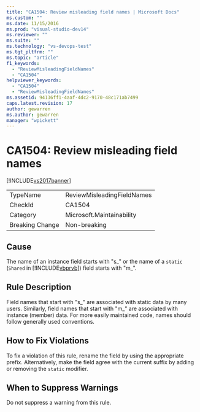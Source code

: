 ```yaml
---
title: "CA1504: Review misleading field names | Microsoft Docs"
ms.custom: ""
ms.date: 11/15/2016
ms.prod: "visual-studio-dev14"
ms.reviewer: ""
ms.suite: ""
ms.technology: "vs-devops-test"
ms.tgt_pltfrm: ""
ms.topic: "article"
f1_keywords:
  - "ReviewMisleadingFieldNames"
  - "CA1504"
helpviewer_keywords:
  - "CA1504"
  - "ReviewMisleadingFieldNames"
ms.assetid: 94136ff1-4aaf-4dc2-9170-48c171ab7499
caps.latest.revision: 17
author: gewarren
ms.author: gewarren
manager: "wpickett"
---
```

# CA1504: Review misleading field names
[!INCLUDE[vs2017banner](../includes/vs2017banner.md)]

|||
|-|-|
|TypeName|ReviewMisleadingFieldNames|
|CheckId|CA1504|
|Category|Microsoft.Maintainability|
|Breaking Change|Non-breaking|

## Cause
 The name of an instance field starts with "s_" or the name of a `static` (`Shared` in [!INCLUDE[vbprvb](../includes/vbprvb-md.md)]) field starts with "m_".

## Rule Description
 Field names that start with "s_" are associated with static data by many users. Similarly, field names that start with "m_" are associated with instance (member) data. For more easily maintained code, names should follow generally used conventions.

## How to Fix Violations
 To fix a violation of this rule, rename the field by using the appropriate prefix. Alternatively, make the field agree with the current suffix by adding or removing the `static` modifier.

## When to Suppress Warnings
 Do not suppress a warning from this rule.
